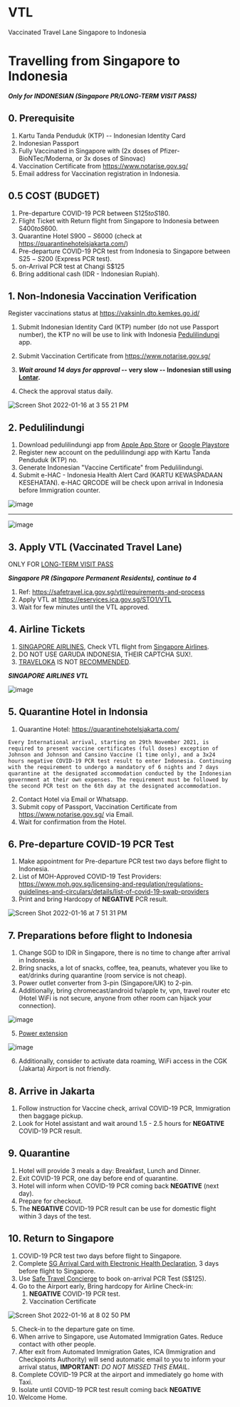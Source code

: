 # VTL
Vaccinated Travel Lane Singapore to Indonesia

# Travelling from Singapore to Indonesia 
 
**_Only for INDONESIAN (Singapore PR/LONG-TERM VISIT PASS)_**

## 0. Prerequisite

1. Kartu Tanda Penduduk (KTP) -- Indonesian Identity Card
2. Indonesian Passport
3. Fully Vaccinated in Singapore with (2x doses of Pfizer-BioNTec/Moderna, or 3x doses of Sinovac)
4. Vaccination Certificate from https://www.notarise.gov.sg/
5. Email address for Vaccination registration in Indonesia.

## 0.5 COST (BUDGET)

1. Pre-departure COVID-19 PCR between S$125 to S$180.
2. Flight Ticket with Return flight from Singapore to Indonesia between S$400 to S$600.
3. Quarantine Hotel S$900 - S$6000 (check at https://quarantinehotelsjakarta.com/)
4. Pre-departure COVID-19 PCR test from Indonesia to Singapore between S$25 - S$200 (Express PCR test).
5. on-Arrival PCR test at Changi S$125
6. Bring additional cash (IDR - Indonesian Rupiah). 

## 1. Non‐Indonesia Vaccination Verification 

Register vaccinations status at https://vaksinln.dto.kemkes.go.id/
1. Submit Indonesian Identity Card (KTP) number (do not use Passport number), the KTP no will be use to link with Indonesia [Pedulilindungi](https://www.pedulilindungi.id/) app.
2. Submit Vaccination Certificate from https://www.notarise.gov.sg/

3. **_Wait around 14 days for approval_ -- very slow -- Indonesian still using [Lontar](https://www.nowbali.co.id/lontar-balis-palm-leaf-manuscripts/).** 

4. Check the approval status daily. 

![Screen Shot 2022-01-16 at 3 55 21 PM](https://user-images.githubusercontent.com/787301/149652065-ba6df3e4-576d-41a1-9fff-a0d26ac7839e.png)


## 2. Pedulilindungi

1. Download pedulilindungi app from [Apple App Store](https://apps.apple.com/us/app/pedulilindungi/id1504600374) or [Google Playstore](https://play.google.com/store/apps/details?id=com.telkom.tracencare&hl=en_SG&gl=US)
2. Register new account on the pedulilindungi app with Kartu Tanda Penduduk (KTP) no.
3. Generate Indonesian "Vaccine Certificate" from Pedulilindungi.
4. Submit e-HAC - Indonesia Health Alert Card (KARTU KEWASPADAAN KESEHATAN). e-HAC QRCODE will be check upon arrival in Indonesia before Immigration counter.


![image](https://user-images.githubusercontent.com/787301/149654479-af1a85fe-9245-43c4-96af-c3bf1699ed1b.png)


---

![image](https://user-images.githubusercontent.com/787301/149654728-77803cdc-2015-47ca-a4fc-9354e7074ce5.png)


## 3. Apply VTL (Vaccinated Travel Lane)

ONLY FOR [LONG-TERM VISIT PASS](https://www.mom.gov.sg/passes-and-permits)

**_Singapore PR (Singapore Permanent Residents), continue to 4_**

1. Ref: https://safetravel.ica.gov.sg/vtl/requirements-and-process
2. Apply VTL at https://eservices.ica.gov.sg/STO1/VTL
3. Wait for few minutes until the VTL approved.

## 4. Airline Tickets

1. [SINGAPORE AIRLINES](https://www.singaporeair.com/), Check VTL flight from [Singapore Airlines](https://www.singaporeair.com/en_UK/us/travel-info/vaccinated-travel-lanes/).
2. DO NOT USE GARUDA INDONESIA, THEIR CAPTCHA SUX!.
3. [TRAVELOKA](https://www.traveloka.com/) IS NOT [RECOMMENDED](https://www.traveloka.com/en-sg/promotion/vtlflight).


**_SINGAPORE AIRLINES VTL_**

![image](https://user-images.githubusercontent.com/787301/149655341-8408590e-3f1c-459d-8e1c-9ab3ba6c77ae.png)

## 5. Quarantine Hotel in Indonsia

1. Quarantine Hotel: https://quarantinehotelsjakarta.com/

`Every International arrival, starting on 29th November 2021, is required to present vaccine certificates (full doses) exception of Johnson and Johnson and Cansino Vaccine (1 time only), and a 3x24 hours negative COVID-19 PCR test result to enter Indonesia. Continuing with the requirement to undergo a mandatory of 6 nights and 7 days quarantine at the designated accommodation conducted by the Indonesian government at their own expenses. The requirement must be followed by the second PCR test on the 6th day at the designated accommodation.`

2. Contact Hotel via Email or Whatsapp.
3. Submit copy of Passport, Vaccination Certificate from https://www.notarise.gov.sg/ via Email.
4. Wait for confirmation from the Hotel.

## 6. Pre-departure COVID-19 PCR Test

1. Make appointment for Pre-departure PCR test two days before flight to Indonesia.
2. List of MOH-Approved COVID-19 Test Providers:
   https://www.moh.gov.sg/licensing-and-regulation/regulations-guidelines-and-circulars/details/list-of-covid-19-swab-providers
3. Print and bring Hardcopy of **NEGATIVE** PCR result.

![Screen Shot 2022-01-16 at 7 51 31 PM](https://user-images.githubusercontent.com/787301/149658897-f96e1c47-d01f-4ca5-9e96-56fd20cda878.png)

## 7. Preparations before flight to Indonesia

1. Change SGD to IDR in Singapore, there is no time to change after arrival in Indonesia.
2. Bring snacks, a lot of snacks, coffee, tea, peanuts, whatever you like to eat/drinks during quarantine (room service is not cheap).
3. Power outlet converter from 3-pin (Singapore/UK) to 2-pin.
4. Additionally, bring chromecast/android tv/apple tv, vpn, travel router etc (Hotel WiFi is not secure, anyone from other room can hijack your connection). 

![image](https://user-images.githubusercontent.com/787301/149657014-6f49fe45-b63a-4e48-ac78-064e9aefa29b.png)

5. [Power extension](https://www.qoo10.sg/item/ALLOCACOC-ALLOCACOC-POWERCUBE-POWER-STRIP-POWER-SOCKET-CHARGER-TRAVEL-ADAPTER/445003333?banner_no=1305330)

![image](https://user-images.githubusercontent.com/787301/149656981-1e7a3481-5a39-4e7a-ac87-e721280db7da.png)

6. Additionally, consider to activate data roaming, WiFi access in the CGK (Jakarta) Airport is not friendly.

## 8. Arrive in Jakarta

1. Follow instruction for Vaccine check, arrival COVID-19 PCR, Immigration then baggage pickup.
2. Look for Hotel assistant and wait around 1.5 - 2.5 hours for **NEGATIVE** COVID-19 PCR result.

## 9. Quarantine

1. Hotel will provide 3 meals a day: Breakfast, Lunch and Dinner.
2. Exit COVID-19 PCR, one day before end of quarantine.
3. Hotel will inform when COVID-19 PCR coming back **NEGATIVE** (next day).
4. Prepare for checkout.
5. The **NEGATIVE** COVID-19 PCR result can be use for domestic flight within 3 days of the test.

## 10. Return to Singapore

1. COVID-19 PCR test two days before flight to Singapore.
2. Complete [SG Arrival Card with Electronic Health Declaration](https://www.ica.gov.sg/enter-depart/entry_requirements/sg-arrival-card), 3 days before flight to Singapore.
3. Use [Safe Travel Concierge](https://safetravel.changiairport.com/arrivalswabtest/#/) to book on-arrival PCR Test (S$125).
4. Go to the Airport early, Bring hardcopy for Airline Check-in:
   1. **NEGATIVE** COVID-19 PCR test.
   2. Vaccination Certificate

![Screen Shot 2022-01-16 at 8 02 50 PM](https://user-images.githubusercontent.com/787301/149659368-cd381577-0bff-4954-ade0-21134d7e6317.png)

5. Check-in to the departure gate on time.
6. When arrive to Singapore, use Automated Immigration Gates. Reduce contact with other people.
7. After exit from Automated Immigration Gates, ICA (Immigration and Checkpoints Authority) will send automatic email to you to inform your arrival status, **IMPORTANT:** _DO NOT MISSED THIS EMAIL_.
8. Complete COVID-19 PCR at the airport and immediately go home with Taxi.
9. Isolate until COVID-19 PCR test result coming back **NEGATIVE**
10. Welcome Home.
  




